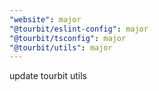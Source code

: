 ```yaml
---
"website": major
"@tourbit/eslint-config": major
"@tourbit/tsconfig": major
"@tourbit/utils": major
---
```


update tourbit utils
